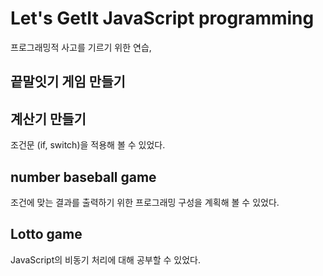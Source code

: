 # Let's GetIt JavaScript programming

프로그래밍적 사고를 기르기 위한 연습,

## 끝말잇기 게임 만들기

## 계산기 만들기

조건문 (if, switch)을 적용해 볼 수 있었다.

## number baseball game

조건에 맞는 결과를 출력하기 위한 프로그래밍 구성을 계획해 볼 수 있었다.

## Lotto game

JavaScript의 비동기 처리에 대해 공부할 수 있었다.

##
